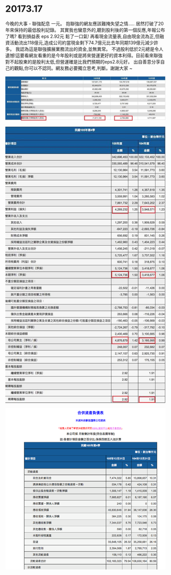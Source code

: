 # 20173.17


今晚的大事 - 聯強配息 一元。
抱聯強的網友應該難掩失望之情.....
居然打破了20年來保持的最低股利記錄。
其實我也蠻意外的,聽到股利後的第一個反應,年報公布了嗎?
看到損益表 eps 2.92元 鬆了一口氣!
再看現金流量表,自由現金流為正,但融資活動流出118億元,造成公司約當現金剩下74.7億元比去年同期139億元減少許多。
我認為這是聯強擴展業務流出的資金,並無異常。
不過股利低於2元總是令人遺憾!這要看網友看重的是今年股利或是將來營運更好的資本利得。目前看來聯強對不起股東的是股利太低,但營運確是比我們預期的eps2.8元好。
出自善意分享自己的觀點,你可以不認同。網友務必要獨立思考,判斷。謝謝大家 ~


![](./images/17311221_1412439842141766_374049668441631397_o.jpg)

![](./images/17342866_1412439845475099_3655063014313570391_n.jpg)

![](./images/17352527_1412441782141572_5783812363822325429_n.png)
